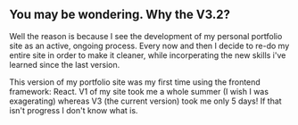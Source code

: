 <h2>You may be wondering. Why the V3.2? </h2>
Well the reason is because I see the development of my personal portfolio site as an active, ongoing process. Every now and then I decide to re-do my entire site in order to make it cleaner, while 
incorperating the new skills i've learned since the last version. 

This version of my portfolio site was my first time using the frontend framework: React. V1 of my site took me a whole summer (I wish I was exagerating) whereas V3 (the current version) took me only 5 days! If that isn't progress I don't know what is.
